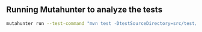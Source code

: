 ## Running Mutahunter to analyze the tests

```bash
mutahunter run --test-command "mvn test -DtestSourceDirectory=src/test/java/CalculatorTest.java" --test-file-path "src/test/java/CalculatorTest.java" --code-coverage-report-path "target/site/jacoco/jacoco.xml" --only-mutate-file-paths "src/main/java/com/example/Calculator.java" --coverage-type jacoco
```
